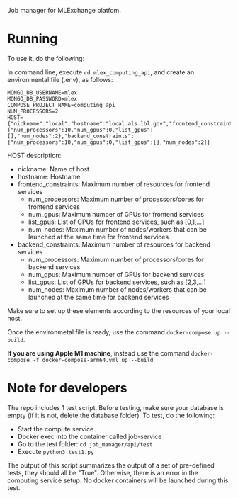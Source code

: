 Job manager for MLExchange platfom. 

# Running


To use it, do the following:   

In command line, execute `cd mlex_computing_api`, and  create an environmental file (.env), as follows:
```
MONGO_DB_USERNAME=mlex
MONGO_DB_PASSWORD=mlex
COMPOSE_PROJECT_NAME=computing_api
NUM_PROCESSORS=2
HOST={"nickname":"local","hostname":"local.als.lbl.gov","frontend_constraints":{"num_processors":10,"num_gpus":0,"list_gpus":[],"num_nodes":2},"backend_constraints":{"num_processors":10,"num_gpus":0,"list_gpus":[],"num_nodes":2}}
```


HOST description:
* nickname: Name of host
* hostname: Hostname
* frontend_constraints: Maximum number of resources for frontend services
    * num_processors: Maximum number of processors/cores for frontend services
    * num_gpus: Maximum number of GPUs for frontend services
    * list_gpus: List of GPUs for frontend services, such as [0,1,...]
    * num_nodes: Maximum number of nodes/workers that can be launched at the same time for frontend services
* backend_constraints: Maximum number of resources for backend services
    * num_processors: Maximum number of processors/cores for backend services
    * num_gpus: Maximum number of GPUs for backend services
    * list_gpus: List of GPUs for backend services, such as [2,3,...]
    * num_nodes: Maximum number of nodes/workers that can be launched at the same time for backend services

Make sure to set up these elements according to the resources of your local host.

Once the environmetal file is ready, use the command `docker-compose up --build`. 
 
**If you are using Apple M1 machine**, instead use the command `docker-compose -f docker-compose-arm64.yml up --build`

# Note for developers

The repo includes 1 test script. Before testing, make sure your database is empty (if it is not, delete the database folder). To test, do the following:
* Start the compute service
* Docker exec into the container called job-service
* Go to the test folder: `cd job_manager/api/test`
* Execute `python3 test1.py`

The output of this script summarizes the output of a set of pre-defined tests, they should all be "True". Otherwise, there is an error in the computing service setup. No docker containers will be launched during this test.


